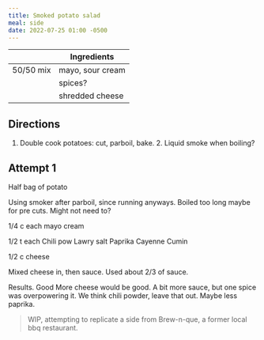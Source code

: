 ```yaml
---
title: Smoked potato salad
meal: side
date: 2022-07-25 01:00 -0500
---
```


|| Ingredients |
|-:|-|
50/50 mix | mayo, sour cream
&nbsp; | spices?
&nbsp; | shredded cheese

## Directions

1. Double cook potatoes: cut, parboil, bake.
   2. Liquid smoke when boiling?

## Attempt 1

Half bag of potato

Using smoker after parboil, since running anyways. Boiled too long maybe for pre cuts. Might not need to?

1/4 c each mayo cream

1/2 t each
Chili pow
Lawry salt
Paprika
Cayenne
Cumin

1/2 c cheese

Mixed cheese in, then sauce.
Used about 2/3 of sauce.

Results. Good
More cheese would be good. A bit more sauce, but one spice was overpowering it. We think chili powder, leave that out. Maybe less paprika.

> WIP, attempting to replicate a side from Brew-n-que, a former local bbq restaurant.
